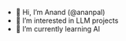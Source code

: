 - 👋 Hi, I’m Anand (@ananpal)
- 👀 I’m interested in LLM projects
- 🌱 I’m currently learning AI
<!---- 💞️ I’m looking to collaborate on ...
- 📫 How to reach me ... --->

<!---
ananpal/ananpal is a ✨ special ✨ repository because its `README.md` (this file) appears on your GitHub profile.
You can click the Preview link to take a look at your changes.
--->
